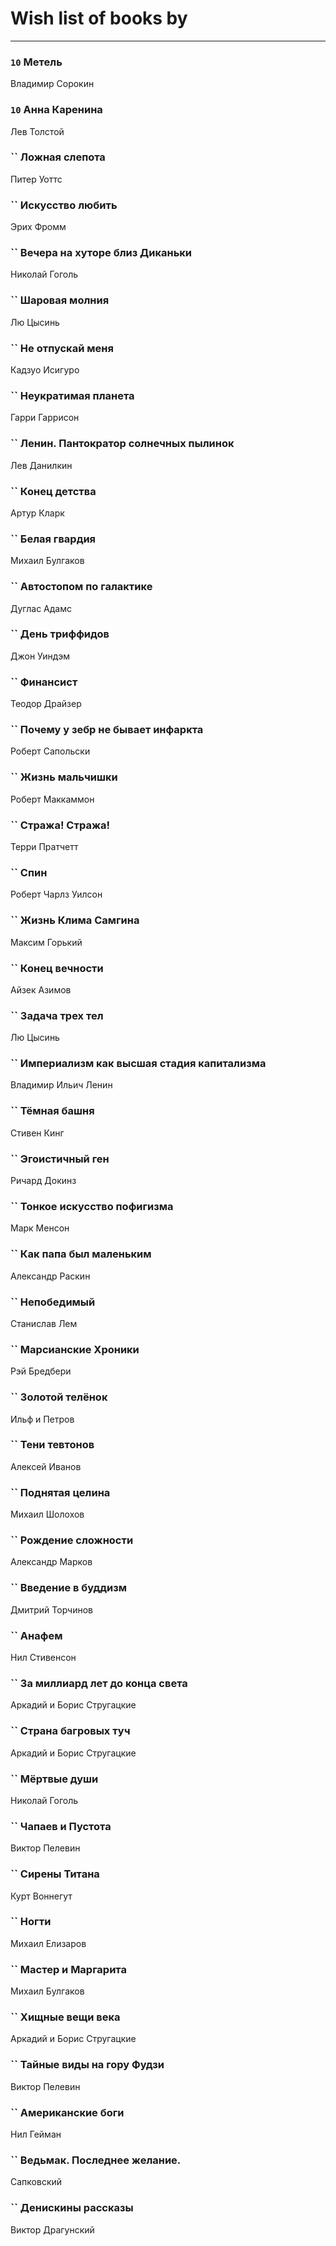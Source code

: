 # Wish list of books by [](https://plus.google.com/u/0/105803270930838059244/)
---

### `10` Метель
Владимир Сорокин

### `10` Анна Каренина
Лев Толстой

### `` Ложная слепота
Питер Уоттс

### `` Искусство любить
Эрих Фромм

### `` Вечера на хуторе близ Диканьки
Николай Гоголь

### `` Шаровая молния
Лю Цысинь

### `` Не отпускай меня
Кадзуо Исигуро

### `` Неукратимая планета
Гарри Гаррисон

### `` Ленин. Пантократор солнечных пылинок
Лев Данилкин

### `` Конец детства
Артур Кларк

### `` Белая гвардия
Михаил Булгаков

### `` Автостопом по галактике
Дуглас Адамс

### `` День триффидов
Джон Уиндэм

### `` Финансист
Теодор Драйзер

### `` Почему у зебр не бывает инфаркта
Роберт Сапольски

### `` Жизнь мальчишки
Роберт Маккаммон

### `` Стража! Стража!
Терри Пратчетт

### `` Спин
Роберт Чарлз Уилсон

### `` Жизнь Клима Самгина
Максим Горький

### `` Конец вечности
Айзек Азимов

### `` Задача трех тел
Лю Цысинь

### `` Империализм как высшая стадия капитализма
Владимир Ильич Ленин

### `` Тёмная башня
Стивен Кинг

### `` Эгоистичный ген
Ричард Докинз

### `` Тонкое искусство пофигизма
Марк Менсон

### `` Как папа был маленьким
Александр Раскин

### `` Непобедимый
Станислав Лем

### `` Марсианские Хроники
Рэй Бредбери

### `` Золотой телёнок
Ильф и Петров

### `` Тени тевтонов
Алексей Иванов

### `` Поднятая целина
Михаил Шолохов

### `` Рождение сложности
Александр Марков

### `` Введение в буддизм
Дмитрий Торчинов

### `` Анафем
Нил Стивенсон

### `` За миллиард лет до конца света
Аркадий и Борис Стругацкие

### `` Страна багровых туч
Аркадий и Борис Стругацкие

### `` Мёртвые души
Николай Гоголь

### `` Чапаев и Пустота
Виктор Пелевин

### `` Сирены Титана
Курт Воннегут

### `` Ногти
Михаил Елизаров

### `` Мастер и Маргарита
Михаил Булгаков

### `` Хищные вещи века
Аркадий и Борис Стругацкие

### `` Тайные виды на гору Фудзи
Виктор Пелевин

### `` Американские боги
Нил Гейман

### `` Ведьмак. Последнее желание.
Сапковский

### `` Денискины рассказы
Виктор Драгунский

